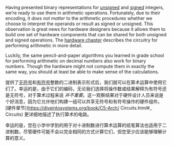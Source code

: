 Having presented binary representations for [unsigned](https://diveintosystems.org/book/C4-Binary/bases.html#_unsigned_binary_numbers) and [signed](https://diveintosystems.org/book/C4-Binary/signed.html#_signed_binary_integers) integers, we’re ready to use them in arithmetic operations. Fortunately, due to their encoding, it _does not matter_ to the arithmetic procedures whether we choose to interpret the operands or result as signed or unsigned. This observation is great news for hardware designers because it allows them to build one set of hardware components that can be shared for both unsigned and signed operations. The [hardware chapter](https://diveintosystems.org/book/C5-Arch/circuits.html#_circuits) describes the circuitry for performing arithmetic in more detail.

Luckily, the same pencil-and-paper algorithms you learned in grade school for performing arithmetic on decimal numbers also work for binary numbers. Though the hardware might not compute them in exactly the same way, you should at least be able to make sense of the calculations.

提供了[无符号](https://diveintosystems.org/book/C4-Binary/bases.html#_unsigned_binary_numbers)和[有符号](https://diveintosystems.org/book/C4-Binary/signed.html#_signed_binary_integers)整数的二进制表示形式后，我们就可以在算术运算中使用它们了。幸运的是，由于它们的编码，无论我们选择将操作数或结果解释为有符号还是无符号，对于算术过程来说 _并不重要_。这一观察结果对于硬件设计人员来说是个好消息，因为它允许他们构建一组可以共享无符号和有符号操作的硬件组件。 [硬件章节](https://diveintosystems.org/book/C5-Arch/ Circuits.html#_ Circuits) 更详细地描述了执行算术的电路。

幸运的是，您在小学中学到的用于对十进制数进行算术运算的纸笔算法也适用于二进制数。尽管硬件可能不会以完全相同的方式计算它们，但您至少应该能够理解计算的意义。